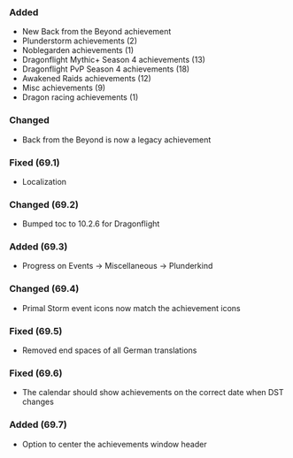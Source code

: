 <p><h3>Added</h3></p>
<ul>
<li>New Back from the Beyond achievement</li>
<li>Plunderstorm achievements (2)</li>
<li>Noblegarden achievements (1)</li>
<li>Dragonflight Mythic+ Season 4 achievements (13)</li>
<li>Dragonflight PvP Season 4 achievements (18)</li>
<li>Awakened Raids achievements (12)</li>
<li>Misc achievements (9)</li>
<li>Dragon racing achievements (1)</li>
</ul>
<p><h3>Changed</h3></p>
<ul>
<li>Back from the Beyond is now a legacy achievement</li>
</ul>
<p><h3>Fixed (69.1)</h3></p>
<ul>
<li>Localization</li>
</ul>
<p><h3>Changed (69.2)</h3></p>
<ul>
<li>Bumped toc to 10.2.6 for Dragonflight</li>
</ul>
<p><h3>Added (69.3)</h3></p>
<ul>
<li>Progress on Events -&gt; Miscellaneous -&gt; Plunderkind</li>
</ul>
<p><h3>Changed (69.4)</h3></p>
<ul>
<li>Primal Storm event icons now match the achievement icons</li>
</ul>
<p><h3>Fixed (69.5)</h3></p>
<ul>
<li>Removed end spaces of all German translations</li>
</ul>
<p><h3>Fixed (69.6)</h3></p>
<ul>
<li>The calendar should show achievements on the correct date when DST changes</li>
</ul>
<p><h3>Added (69.7)</h3></p>
<ul>
<li>Option to center the achievements window header</li>
</ul>